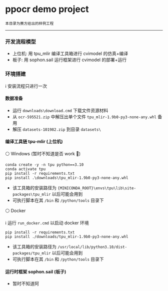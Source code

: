 # ppocr demo project

    本目录为赛方给出的样例工程

----

### 开发流程模型

- 上位机: 用 tpu_mlir 编译工具箱进行 cvimodel 的仿真+编译
- 板子: 用 sophon.sail 运行框架进行 cvimodel 的部署+运行


### 环境搭建

ℹ 安装流程只进行一次

#### 数据准备

- 运行 `downloads\download.cmd` 下载文件资源材料
- 从 `ocr-595521.zip` 中解压出单个文件 `tpu_mlir-1.9b0-py3-none-any.whl` 备用
- 解压 `datasets-101982.zip` 到目录 `datasets\`

#### 编译工具链 tpu-mlir (上位机)

⚪ Windows (暂时不知道是否 work 🤔)

```shell
conda create -y -n tpu python==3.10
conda activate tpu
pip install -r requirements.txt
pip install .\downloads\tpu_mlir-1.9b0-py3-none-any.whl
```

- 该工具箱的安装路径为 `{MINICONDA_ROOT}\envs\tpu\lib\site-packages\tpu_mlir` 以后可能会用到
- 可执行脚本在其 `/bin` 和 `/python/tools` 目录下

⚪ Docker

ℹ 运行 `run_docker.cmd` 以启动 docker 环境

```shell
pip install -r requirements.txt
pip install ./downloads/tpu_mlir-1.9b0-py3-none-any.whl
```

- 该工具箱的安装路径为 `/usr/local/lib/python3.10/dist-packages/tpu_mlir` 以后可能会用到
- 可执行脚本在其 `/bin` 和 `/python/tools` 目录下

#### 运行时框架 sophon.sail (板子)

- 暂时不知道阿
